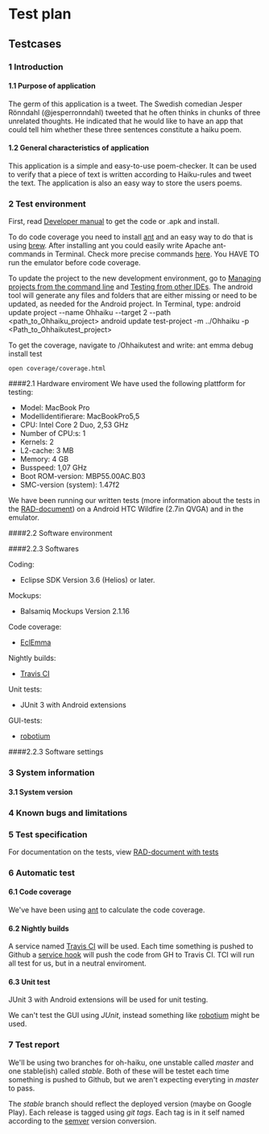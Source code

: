 # Test plan

## Testcases

### 1 Introduction

#### 1.1 Purpose of application
The germ of this application is a tweet. The Swedish comedian Jesper Rönndahl (@jesperronndahl)
tweeted that he often thinks in chunks of three unrelated thoughts. He indicated that he would 
like to have an app that could tell him whether these three sentences constitute a haiku poem.


#### 1.2 General characteristics of application

This application is a simple and easy-to-use poem-checker. It can be used to verify that a piece of text is written according to Haiku-rules and tweet the text. The application is also an easy way to store the users poems.
 
### 2 Test environment
First, read [Developer manual](https://github.com/oh-haiku/oh-haiku/blob/master/doc/developer_manual.md) to get the code or .apk and install. 

To do code coverage you need to install [ant](http://ant.apache.org/) and an easy way to do that is using [brew](http://mxcl.github.com/homebrew/). After installing ant you could easily write Apache ant-commands in Terminal. Check more precise commands [here](http://developer.android.com/guide/developing/projects/projects-cmdline.html). You HAVE TO run the emulator before code coverage. 

To update the project to the new development environment, go to [Managing projects from the command line](http://developer.android.com/guide/developing/projects/projects-cmdline.html) and [Testing from other IDEs](http://developer.android.com/guide/developing/testing/testing_otheride.html). The android tool will generate any files and folders that are either missing or need to be updated, as needed for the Android project. In Terminal, type:
	android update project --name Ohhaiku --target 2 --path <path_to_Ohhaiku_project>
	android update test-project -m ../Ohhaiku -p <Path_to_Ohhaikutest_project>



To get the coverage, navigate to /Ohhaikutest and write:
	ant emma debug install test 

	open coverage/coverage.html



####2.1 Hardware enviroment
We have used the following plattform for testing:

 - Model:	MacBook Pro
 - Modellidentifierare:	MacBookPro5,5
 - CPU:	Intel Core 2 Duo, 2,53 GHz
 - Number of CPU:s:	1
 - Kernels:	2
 - L2-cache:	3 MB
 - Memory:	4 GB
 - Busspeed:	1,07 GHz
 - Boot ROM-version:	MBP55.00AC.B03
 - SMC-version (system):	1.47f2

We have been running our written tests (more information about the tests in the  [RAD-document](https://github.com/oh-haiku/oh-haiku/blob/master/doc/RAD.md))
on a Android HTC Wildfire (2.7in QVGA) and in the emulator. 
 

####2.2 Software environment

####2.2.3 Softwares

Coding:

 - Eclipse SDK Version 3.6 (Helios) or later. 

Mockups:

 - Balsamiq Mockups Version 2.1.16

Code coverage:

 - [EclEmma](http://www.eclemma.org/)

Nightly builds:

 - [Travis CI](http://travis-ci.org/)

Unit tests:

 - JUnit 3 with Android extensions


GUI-tests:

 - [robotium](http://code.google.com/p/robotium/)






####2.2.3 Software settings

### 3 System information

#### 3.1 System version

### 4 Known bugs and limitations

### 5 Test specification
For documentation on the tests, view [RAD-document with tests](https://github.com/oh-haiku/oh-haiku/blob/master/doc/RAD.md)



### 6 Automatic test

#### 6.1 Code coverage

We've have been using [ant](http://ant.apache.org/) to calculate the code coverage.



#### 6.2 Nightly builds

A service named [Travis CI](http://travis-ci.org/) will be used.
Each time something is pushed to Github a [service hook](https://github.com/blog/964-all-of-the-hooks) 
will push the code from GH to Travis CI. TCI will run all test for us, but in a neutral enviroment.

#### 6.3 Unit test

JUnit 3 with Android extensions will be used for unit testing.

We can't test the GUI using *JUnit*, instead something like [robotium](http://code.google.com/p/robotium/) might be used.

### 7 Test report

We'll be using two branches for oh-haiku, one unstable called *master* and one stable(ish) called *stable*.
Both of these will be testet each time something is pushed to Github, but we aren't expecting everyting in *master* to pass.

The *stable* branch should reflect the deployed version (maybe on Google Play). Each release is tagged using *git tags*. Each tag is in it self named according to the [semver](http://semver.org/) version conversion.


